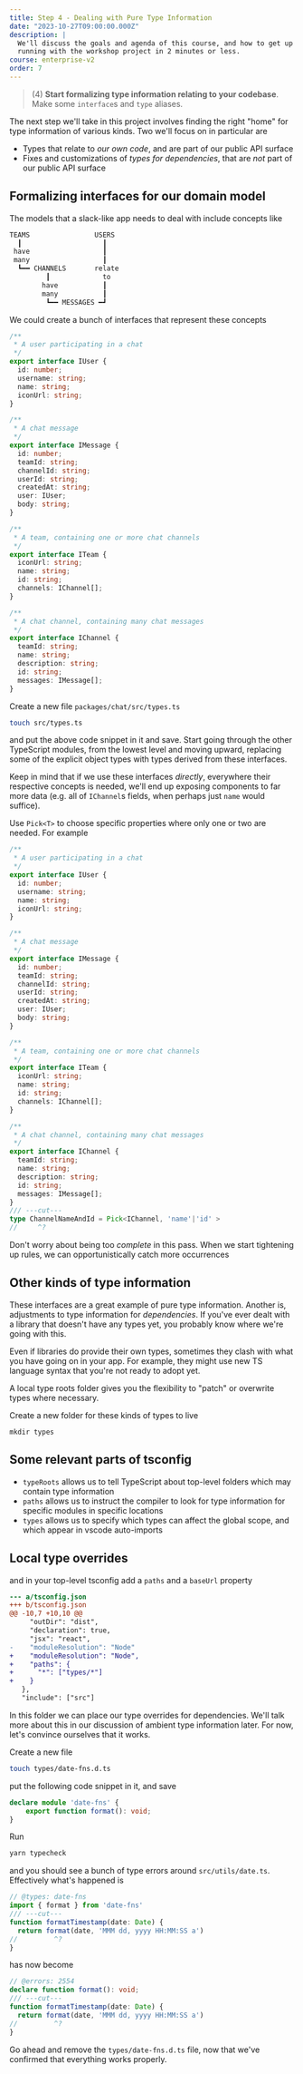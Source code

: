 ```yaml
---
title: Step 4 - Dealing with Pure Type Information
date: "2023-10-27T09:00:00.000Z"
description: |
  We'll discuss the goals and agenda of this course, and how to get up and
  running with the workshop project in 2 minutes or less.
course: enterprise-v2
order: 7
---
```


> (4) **Start formalizing type information relating to your codebase**. Make some `interface`s and `type` aliases.

The next step we'll take in this project involves finding the right "home" for
type information of various kinds. Two we'll focus on in particular are

- Types that relate to _our own code_, and are part of our public API surface
- Fixes and customizations of _types for dependencies_, that are _not_ part of our public API surface

## Formalizing interfaces for our domain model

The models that a slack-like app needs to deal with include concepts like 

```js
TEAMS                USERS
  ┃                    ┃
 have                  ┃
 many                  ┃
  ┗━━ CHANNELS       relate
         ┃             to
        have           ┃
        many           ┃
         ┗━━ MESSAGES ━┛ 
```

We could create a bunch of interfaces that represent these concepts

```ts twoslash
/**
 * A user participating in a chat
 */
export interface IUser {
  id: number;
  username: string;
  name: string;
  iconUrl: string;
}

/**
 * A chat message
 */
export interface IMessage {
  id: number;
  teamId: string;
  channelId: string;
  userId: string;
  createdAt: string;
  user: IUser;
  body: string;
}

/**
 * A team, containing one or more chat channels
 */
export interface ITeam {
  iconUrl: string;
  name: string;
  id: string;
  channels: IChannel[];
}

/**
 * A chat channel, containing many chat messages
 */
export interface IChannel {
  teamId: string;
  name: string;
  description: string;
  id: string;
  messages: IMessage[];
}
```

Create a new file `packages/chat/src/types.ts`

```sh
touch src/types.ts
```

and put the above code snippet in it and save. Start going through the other TypeScript modules, from the lowest level and moving upward, replacing some of the explicit object types with types derived from these interfaces.

Keep in mind that if we use these interfaces _directly_, everywhere their respective concepts is needed, we'll end up exposing components to far more data (e.g. all of `IChannel`s fields, when perhaps just `name` would suffice).

Use `Pick<T>` to choose specific properties where only one or two are needed. For example

```ts twoslash
/**
 * A user participating in a chat
 */
export interface IUser {
  id: number;
  username: string;
  name: string;
  iconUrl: string;
}

/**
 * A chat message
 */
export interface IMessage {
  id: number;
  teamId: string;
  channelId: string;
  userId: string;
  createdAt: string;
  user: IUser;
  body: string;
}

/**
 * A team, containing one or more chat channels
 */
export interface ITeam {
  iconUrl: string;
  name: string;
  id: string;
  channels: IChannel[];
}

/**
 * A chat channel, containing many chat messages
 */
export interface IChannel {
  teamId: string;
  name: string;
  description: string;
  id: string;
  messages: IMessage[];
}
/// ---cut---
type ChannelNameAndId = Pick<IChannel, 'name'|'id' >
//     ^?
```

Don't worry about being too _complete_ in this pass. When we start tightening up rules, we can opportunistically catch more occurrences

## Other kinds of type information

These interfaces are a great example of pure type information. Another is, adjustments to type information for _dependencies_. If you've ever dealt with a library that doesn't have any types yet, you probably know where we're going with this.

Even if libraries do provide their own types, sometimes they clash with what you have going on in your app. For example, they might use new TS language syntax that you're not ready to adopt yet.

A local type roots folder gives you the flexibility to "patch" or overwrite types where necessary.

Create a new folder for these kinds of types to live

```shell
mkdir types
```

## Some relevant parts of tsconfig

- `typeRoots` allows us to tell TypeScript about top-level folders which may contain type information
- `paths` allows us to instruct the compiler to look for type information for specific modules in specific locations
- `types` allows us to specify which types can affect the global scope, and which appear in vscode auto-imports

## Local type overrides

and in your top-level tsconfig add a `paths` and a `baseUrl` property

```diff
--- a/tsconfig.json
+++ b/tsconfig.json
@@ -10,7 +10,10 @@
     "outDir": "dist",
     "declaration": true,
     "jsx": "react",
-    "moduleResolution": "Node"
+    "moduleResolution": "Node",
+    "paths": {
+      "*": ["types/*"]
+    }
   },
   "include": ["src"]
```

In this folder we can place our type overrides for dependencies. We'll talk more about this in our discussion of ambient type information later. For now, let's convince ourselves that it works.

Create a new file

```sh
touch types/date-fns.d.ts
```

put the following code snippet in it, and save

```ts twoslash
declare module 'date-fns' {
    export function format(): void;
}
```

Run

```sh
yarn typecheck
```

and you should see a bunch of type errors around `src/utils/date.ts`. Effectively what's happened is

```ts twoslash
// @types: date-fns
import { format } from 'date-fns'
/// ---cut---
function formatTimestamp(date: Date) {
  return format(date, 'MMM dd, yyyy HH:MM:SS a')
//         ^?
}
```

has now become

```ts twoslash
// @errors: 2554
declare function format(): void;
/// ---cut---
function formatTimestamp(date: Date) {
  return format(date, 'MMM dd, yyyy HH:MM:SS a')
//         ^?
}
```

Go ahead and remove the `types/date-fns.d.ts` file, now that we've confirmed that everything works properly.
